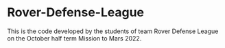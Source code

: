 # Rover-Defense-League

This is the code developed by the students of team Rover Defense League on the October half term Mission to Mars 2022.
